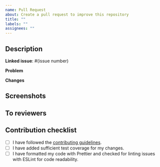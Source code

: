 ```yaml
---
name: Pull Request
about: Create a pull request to improve this repository
title: ""
labels: ""
assignees: ""
---
```


## Description
**Linked issue**: #(issue number) 

**Problem**
<!-- The problems this PR aims to solve -->

**Changes**
<!-- Changes you have made to address the issue -->

## Screenshots
<!-- If applicable, add screenshots to help explain your improvements -->

## To reviewers
<!-- Additional comments for reviewers -->

## Contribution checklist
- [ ] I have followed the [contributing guidelines](https://github.com/Hacker0x01/react-datepicker/blob/main/CONTRIBUTING.md).
- [ ] I have added sufficient test coverage for my changes.
- [ ] I have formatted my code with Prettier and checked for linting issues with ESLint for code readability.
